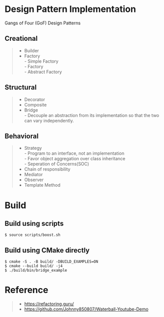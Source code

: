 # Design Pattern Implementation
Gangs of Four (GoF) Design Patterns

## Creational
>* Builder
>* Factory  
    - Simple Factory  
    - Factory  
    - Abstract Factory  

## Structural
>* Decorator
>* Composite
>* Bridge  
    - Decouple an abstraction from its implementation so that the two can vary independently. 
## Behavioral
>* Strategy  
    - Program to an interface, not an implementation  
    - Favor object aggregation over class inheritance  
    - Seperation of Concerns(SOC)
>* Chain of responsibility
>* Mediator
>* Observer
>* Template Method

# Build
##  Build using scripts
```console
$ source scripts/boost.sh
```
## Build using CMake directly
```console
$ cmake -S . -B build/ -DBUILD_EXAMPLES=ON
$ cmake --build build/ -j4
$ ./build/bin/bridge_example
```
# Reference
>* https://refactoring.guru/ 
>* https://github.com/Johnny850807/Waterball-Youtube-Demo  
